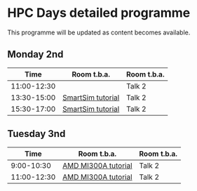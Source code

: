 # HPC Days detailed programme

This programme will be updated as content becomes available.

## Monday 2nd

| Time        | Room t.b.a.  | Room t.b.a. |
| ----------- | ------------ | ---------------- |
| 11:00-12:30 |  | Talk 2 |
| 13:30-15:00 | [SmartSim tutorial](tutorials.md) | Talk 2 |
| 15:30-17:00 | [SmartSim tutorial](tutorials.md) | Talk 2 |


## Tuesday 3nd

| Time        | Room t.b.a.  | Room t.b.a. |
| ----------- | ------------ | ---------------- |
| 9:00-10:30 | [AMD MI300A tutorial](tutorials.md) | Talk 2 |
| 11:00-12:30 | [AMD MI300A tutorial](tutorials.md) | Talk 2 |
